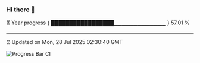 ### Hi there 👋

⏳ Year progress { █████████████████▁▁▁▁▁▁▁▁▁▁▁▁▁ } 57.01 %

---

⏰ Updated on Mon, 28 Jul 2025 02:30:40 GMT

![Progress Bar CI](https://github.com/DhruviPatel157/GitHub-Actions-Demo/workflows/Progress%20Bar%20CI/badge.svg)
